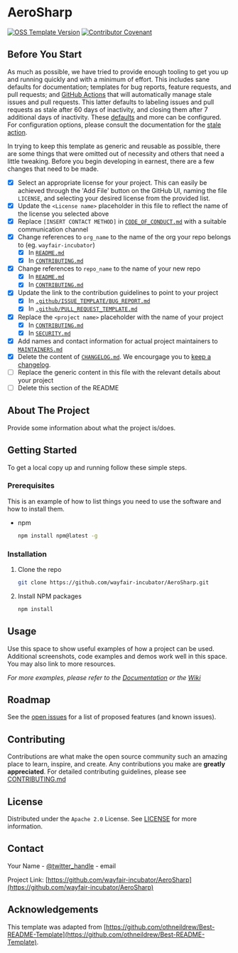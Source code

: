 # AeroSharp

[![OSS Template Version](https://img.shields.io/badge/OSS%20Template-0.3.5-7f187f.svg)](https://github.com/wayfair-incubator/oss-template/blob/main/CHANGELOG.md)
[![Contributor Covenant](https://img.shields.io/badge/Contributor%20Covenant-2.0-4baaaa.svg)](CODE_OF_CONDUCT.md)

## Before You Start

As much as possible, we have tried to provide enough tooling to get you up and running quickly and with a minimum of effort. This includes sane defaults for documentation; templates for bug reports, feature requests, and pull requests; and [GitHub Actions](https://github.com/features/actions) that will automatically manage stale issues and pull requests. This latter defaults to labeling issues and pull requests as stale after 60 days of inactivity, and closing them after 7 additional days of inactivity. These [defaults](.github/workflows/stale.yml) and more can be configured. For configuration options, please consult the documentation for the [stale action](https://github.com/actions/stale).

In trying to keep this template as generic and reusable as possible, there are some things that were omitted out of necessity and others that need a little tweaking. Before you begin developing in earnest, there are a few changes that need to be made.

- [X] Select an appropriate license for your project. This can easily be achieved through the 'Add File' button on the GitHub UI, naming the file `LICENSE`, and selecting your desired license from the provided list.
- [X] Update the `<License name>` placeholder in this file to reflect the name of the license you selected above
- [X] Replace `[INSERT CONTACT METHOD]` in [`CODE_OF_CONDUCT.md`](CODE_OF_CONDUCT.md) with a suitable communication channel
- [X] Change references to `org_name` to the name of the org your repo belongs to (eg. `wayfair-incubator`)
  - [X] In [`README.md`](README.md)
  - [X] In [`CONTRIBUTING.md`](CONTRIBUTING.md)
- [X] Change references to `repo_name` to the name of your new repo
  - [X] In [`README.md`](README.md)
  - [X] In [`CONTRIBUTING.md`](CONTRIBUTING.md)
- [X] Update the link to the contribution guidelines to point to your project
  - [X] In [`.github/ISSUE_TEMPLATE/BUG_REPORT.md`](.github/ISSUE_TEMPLATE/BUG_REPORT.md)
  - [X] In [`.github/PULL_REQUEST_TEMPLATE.md`](.github/PULL_REQUEST_TEMPLATE.md)
- [X] Replace the `<project name>` placeholder with the name of your project
  - [X] In [`CONTRIBUTING.md`](CONTRIBUTING.md)
  - [X] In [`SECURITY.md`](SECURITY.md)
- [X] Add names and contact information for actual project maintainers to [`MAINTAINERS.md`](MAINTAINERS.md)
- [X] Delete the content of [`CHANGELOG.md`](CHANGELOG.md). We encourgage you to [keep a changelog](https://keepachangelog.com/en/1.0.0/).
- [ ] Replace the generic content in this file with the relevant details about your project
- [ ] Delete this section of the README

## About The Project

Provide some information about what the project is/does.

## Getting Started

To get a local copy up and running follow these simple steps.

### Prerequisites

This is an example of how to list things you need to use the software and how to install them.

- npm

  ```sh
  npm install npm@latest -g
  ```

### Installation

1. Clone the repo

   ```sh
   git clone https://github.com/wayfair-incubator/AeroSharp.git
   ```

2. Install NPM packages

   ```sh
   npm install
   ```

## Usage

Use this space to show useful examples of how a project can be used. Additional screenshots, code examples and demos work well in this space. You may also link to more resources.

_For more examples, please refer to the [Documentation](https://example.com) or the [Wiki](https://github.com/wayfair-incubator/AeroSharp/wiki)_

## Roadmap

See the [open issues](https://github.com/wayfair-incubator/AeroSharp/issues) for a list of proposed features (and known issues).

## Contributing

Contributions are what make the open source community such an amazing place to learn, inspire, and create. Any contributions you make are **greatly appreciated**. For detailed contributing guidelines, please see [CONTRIBUTING.md](CONTRIBUTING.md)

## License

Distributed under the `Apache 2.0` License. See [LICENSE](LICENSE) for more information.

## Contact

Your Name - [@twitter_handle](https://twitter.com/twitter_handle) - email

Project Link: [https://github.com/wayfair-incubator/AeroSharp](https://github.com/wayfair-incubator/AeroSharp)

## Acknowledgements

This template was adapted from
[https://github.com/othneildrew/Best-README-Template](https://github.com/othneildrew/Best-README-Template).
